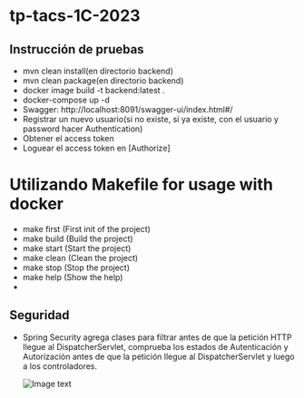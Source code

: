 # tp-tacs-1C-2023
## Instrucción de pruebas
- mvn clean install(en directorio backend)
- mvn clean package(en directorio backend)
- docker image build -t backend:latest . 
- docker-compose up -d
- Swagger: http://localhost:8091/swagger-ui/index.html#/
- Registrar un nuevo usuario(si no existe, si ya existe, con el usuario y password hacer Authentication)
- Obtener el access token
- Loguear el access token en [Authorize]

# Utilizando Makefile for usage with docker
- make first (First init of the project)
- make build (Build the project)
- make start (Start the project)
- make clean (Clean the project)
- make stop (Stop the project)
- make help (Show the help)
- 
## Seguridad
- Spring Security agrega clases para filtrar antes de que la petición HTTP llegue al DispatcherServlet, 
comprueba los estados de Autenticación y Autorización antes de que la petición llegue al 
DispatcherServlet y luego a los controladores.

    ![Image text](https://github.com/tp-tacs-2023/tp-tacs-1C-2023/blob/entrega-1/img/seguridad.png?raw=true)
